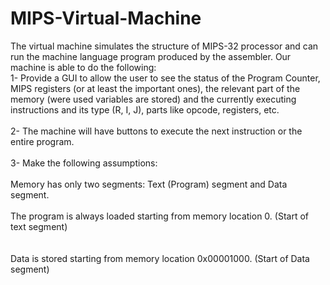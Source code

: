 # MIPS-Virtual-Machine
The virtual machine simulates the structure of MIPS-32 processor and can run the machine language program produced by the assembler. Our machine is able to do the following: 
<br>1- Provide a GUI to allow the user to see the status of the Program Counter, MIPS registers (or at least the important ones), the relevant part of the memory (were used variables are stored) and the currently executing instructions and its type (R, I, J), parts like opcode, registers, etc. </br>
<br>2- The machine will have buttons to execute the next instruction or the entire program.</br>
<br>3- Make the following assumptions: 	</br>
      <br>  Memory has only two segments: Text (Program) segment and Data segment. 	</br>
      <br>  The program is always loaded starting from memory location 0. (Start of text segment)</br> 	
      <br>  Data is stored starting from memory location 0x00001000. (Start of Data segment)</br>
